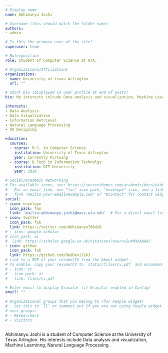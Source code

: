 ```yaml
---
# Display name
name: Abhimanyu Joshi

# Username (this should match the folder name)
authors:
- admin

# Is this the primary user of the site?
superuser: true

# Role/position
role: Student of Computer Science at UTA.

# Organizations/Affiliations
organizations:
- name: University of texas Arlington
  url: ""

# Short bio (displayed in user profile at end of posts)
bio: My interests inlcude Data analysis and visualization, Machine Learninng, Narural Language Processing. I am most familiar and prefer to work with Python and it's tools for most of projects. I do have a working knowledge of other languages like C/C++, Java but I feel like python is more flexible and inclusive and can handle a wider variety of work (just an opinion about what I feel). 

interests:
- Data Analysis
- Data Visualization
- Information Retrieval
- Natural Language Processing
- UX Designing

education:
  courses:
  - course: M.S. in Computer Science
    institution: University of Texas Arlington
    year: Currently Pursuing
  - course: B.Tech in Information Technolgy
    institution: DIT University
    year: 2018

# Social/Academic Networking
# For available icons, see: https://sourcethemes.com/academic/docs/widgets/#icons
#   For an email link, use "fas" icon pack, "envelope" icon, and a link in the
#   form "mailto:your-email@example.com" or "#contact" for contact widget.
social:
- icon: envelope
  icon_pack: fas
  link: 'mailto:abhimanyu.joshi@mavs.uta.edu'  # For a direct email link, use "mailto:test@example.org".
- icon: twitter
  icon_pack: fab
  link: https://twitter.com/Abhimanyu786420
# - icon: google-scholar
# icon_pack: ai
#  link: https://scholar.google.co.uk/citations?user=sIwtMXoAAAAJ
- icon: github
  icon_pack: fab
  link: https://github.com/RedDevil2k3
# Link to a PDF of your resume/CV from the About widget.
# To enable, copy your resume/CV to `static/files/cv.pdf` and uncomment the lines below.  
# - icon: cv
#   icon_pack: ai
#   link: files/cv.pdf

# Enter email to display Gravatar (if Gravatar enabled in Config)
email: ""
  
# Organizational groups that you belong to (for People widget)
#   Set this to `[]` or comment out if you are not using People widget.  
# user_groups:
# - Researchers
# - Visitors
---
```


Abhimanyu Joshi is a student of Computer Science at the University of Texas Arlington. His interests include Data analysis and visualization, Machine Learninng, Narural Language Processing.

